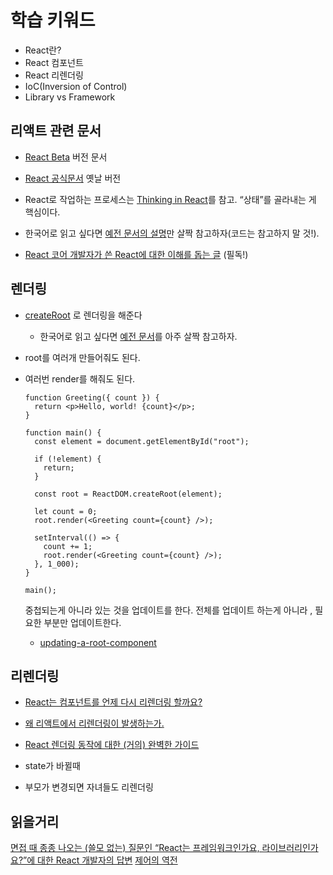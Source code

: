 # 학습 키워드

- React란?
- React 컴포넌트
- React 리렌더링
- IoC(Inversion of Control)
- Library vs Framework

## 리액트 관련 문서

- [React Beta](https://beta.reactjs.org/) 버전 문서
- [React 공식문서](https://ko.reactjs.org/) 옛날 버전

- React로 작업하는 프로세스는 [Thinking in React](https://beta.reactjs.org/learn/thinking-in-react)를 참고. “상태”를 골라내는 게 핵심이다.
- 한국어로 읽고 싶다면 [예전 문서의 설명](https://ko.reactjs.org/docs/thinking-in-react.html)만 살짝 참고하자(코드는 참고하지 말 것!).
- [React 코어 개발자가 쓴 React에 대한 이해를 돕는 글](https://overreacted.io/ko/react-as-a-ui-runtime/) (필독!)

## 렌더링

- [createRoot](https://beta.reactjs.org/reference/react-dom/client/createRoot) 로 렌더링을 해준다
  - 한국어로 읽고 싶다면 [예전 문서](https://ko.reactjs.org/docs/react-dom-client.html#createroot)를 아주 살짝 참고하자.
- root를 여러개 만들어줘도 된다.
- 여러번 render를 해줘도 된다.

  ```tsx
  function Greeting({ count }) {
    return <p>Hello, world! {count}</p>;
  }

  function main() {
    const element = document.getElementById("root");

    if (!element) {
      return;
    }

    const root = ReactDOM.createRoot(element);

    let count = 0;
    root.render(<Greeting count={count} />);

    setInterval(() => {
      count += 1;
      root.render(<Greeting count={count} />);
    }, 1_000);
  }

  main();
  ```

  중첩되는게 아니라 있는 것을 업데이트를 한다.
  전체를 업데이트 하는게 아니라 , 필요한 부분만 업데이트한다.

  - [updating-a-root-component](https://beta.reactjs.org/reference/react-dom/client/createRoot#updating-a-root-component)

## 리렌더링

- [React는 컴포넌트를 언제 다시 리렌더링 할까요?](https://velog.io/@surim014/react-rerender)
- [왜 리액트에서 리렌더링이 발생하는가.](https://medium.com/@yujso66/%EB%B2%88%EC%97%AD-%EC%99%9C-%EB%A6%AC%EC%95%A1%ED%8A%B8%EC%97%90%EC%84%9C-%EB%A6%AC%EB%A0%8C%EB%8D%94%EB%A7%81%EC%9D%B4-%EB%B0%9C%EC%83%9D%ED%95%98%EB%8A%94%EA%B0%80-74dd239b0063)
- [React 렌더링 동작에 대한 (거의) 완벽한 가이드](https://velog.io/@superlipbalm/blogged-answers-a-mostly-complete-guide-to-react-rendering-behavior)

- state가 바뀔때
- 부모가 변경되면 자녀들도 리렌더링

## 읽을거리

[면접 때 종종 나오는 (쓸모 없는) 질문인 “React는 프레임워크인가요, 라이브러리인가요?”에 대한 React 개발자의 답변](https://twitter.com/trueadm/status/1194567962784653312)
[제어의 역전](https://martinfowler.com/bliki/InversionOfControl.html)
